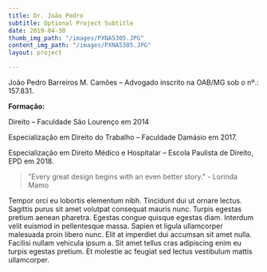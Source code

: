 ```yaml
---
title: Dr. João Pedro
subtitle: Optional Project Subtitle
date: 2019-04-30
thumb_img_path: "/images/PXNA5305.JPG"
content_img_path: "/images/PXNA5305.JPG"
layout: project

---
```

João Pedro Barreiros M. Camões – Advogado inscrito na OAB/MG sob o nº.: 157.831.

**Formação:**

Direito – Faculdade São Lourenço em 2014

Especialização em Direito do Trabalho – Faculdade Damásio em 2017.

Especialização em Direito Médico e Hospitalar – Escola Paulista de Direito, EPD em 2018.

> "Every great design begins with an even better story." - Lorinda Mamo

Tempor orci eu lobortis elementum nibh. Tincidunt dui ut ornare lectus. Sagittis purus sit amet volutpat consequat mauris nunc. Turpis egestas pretium aenean pharetra. Egestas congue quisque egestas diam. Interdum velit euismod in pellentesque massa. Sapien et ligula ullamcorper malesuada proin libero nunc. Elit at imperdiet dui accumsan sit amet nulla. Facilisi nullam vehicula ipsum a. Sit amet tellus cras adipiscing enim eu turpis egestas pretium. Et molestie ac feugiat sed lectus vestibulum mattis ullamcorper.